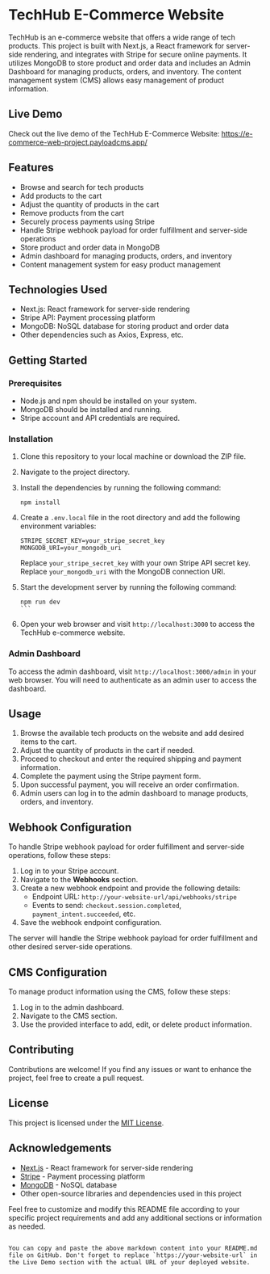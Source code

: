 # TechHub E-Commerce Website

TechHub is an e-commerce website that offers a wide range of tech products. This project is built with Next.js, a React framework for server-side rendering, and integrates with Stripe for secure online payments. It utilizes MongoDB to store product and order data and includes an Admin Dashboard for managing products, orders, and inventory. The content management system (CMS) allows easy management of product information.

## Live Demo

Check out the live demo of the TechHub E-Commerce Website: https://e-commerce-web-project.payloadcms.app/

## Features

- Browse and search for tech products
- Add products to the cart
- Adjust the quantity of products in the cart
- Remove products from the cart
- Securely process payments using Stripe
- Handle Stripe webhook payload for order fulfillment and server-side operations
- Store product and order data in MongoDB
- Admin dashboard for managing products, orders, and inventory
- Content management system for easy product management

## Technologies Used

- Next.js: React framework for server-side rendering
- Stripe API: Payment processing platform
- MongoDB: NoSQL database for storing product and order data
- Other dependencies such as Axios, Express, etc.

## Getting Started

### Prerequisites

- Node.js and npm should be installed on your system.
- MongoDB should be installed and running.
- Stripe account and API credentials are required.

### Installation

1. Clone this repository to your local machine or download the ZIP file.
2. Navigate to the project directory.
3. Install the dependencies by running the following command:

   ```
   npm install
   `````

4. Create a `.env.local` file in the root directory and add the following environment variables:

   ```plaintext
   STRIPE_SECRET_KEY=your_stripe_secret_key
   MONGODB_URI=your_mongodb_uri
   ```

   Replace `your_stripe_secret_key` with your own Stripe API secret key. Replace `your_mongodb_uri` with the MongoDB connection URI.

5. Start the development server by running the following command:

   ``````
   npm run dev
   ```

6. Open your web browser and visit `http://localhost:3000` to access the TechHub e-commerce website.

### Admin Dashboard

To access the admin dashboard, visit `http://localhost:3000/admin` in your web browser. You will need to authenticate as an admin user to access the dashboard.

## Usage

1. Browse the available tech products on the website and add desired items to the cart.
2. Adjust the quantity of products in the cart if needed.
3. Proceed to checkout and enter the required shipping and payment information.
4. Complete the payment using the Stripe payment form.
5. Upon successful payment, you will receive an order confirmation.
6. Admin users can log in to the admin dashboard to manage products, orders, and inventory.

## Webhook Configuration

To handle Stripe webhook payload for order fulfillment and server-side operations, follow these steps:

1. Log in to your Stripe account.
2. Navigate to the **Webhooks** section.
3. Create a new webhook endpoint and provide the following details:
   - Endpoint URL: `http://your-website-url/api/webhooks/stripe`
   - Events to send: `checkout.session.completed`, `payment_intent.succeeded`, etc.
4. Save the webhook endpoint configuration.

The server will handle the Stripe webhook payload for order fulfillment and other desired server-side operations.

## CMS Configuration

To manage product information using the CMS, follow these steps:

1. Log in to the admin dashboard.
2. Navigate to the CMS section.
3. Use the provided interface to add, edit, or delete product information.

## Contributing

Contributions are welcome! If you find any issues or want to enhance the project, feel free to create a pull request.

## License

This project is licensed under the [MIT License](LICENSE).

## Acknowledgements

- [Next.js](https://nextjs.org) - React framework for server-side rendering
- [Stripe](https://stripe.com) - Payment processing platform
- [MongoDB](https://www.mongodb.com) - NoSQL database
- Other open-source libraries and dependencies used in this project

Feel free to customize and modify this README file according to your specific project requirements and add any additional sections or information as needed.
```

You can copy and paste the above markdown content into your README.md file on GitHub. Don't forget to replace `https://your-website-url` in the Live Demo section with the actual URL of your deployed website.
